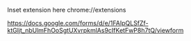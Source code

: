Inset extension here chrome://extensions

https://docs.google.com/forms/d/e/1FAIpQLSfZf-ktGljt_nbUlmFhOoSgtUXvrpkmlAs9cIfKetFwP8h7tQ/viewform
